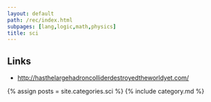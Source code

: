 ```yaml
---
layout: default
path: /rec/index.html
subpages: [lang,logic,math,physics]
title: sci
---
```


Links
-----

- <a rel='nofollow' href='http://hasthelargehadroncolliderdestroyedtheworldyet.com/'>http://hasthelargehadroncolliderdestroyedtheworldyet.com/</a>

{% assign posts = site.categories.sci %}
{% include category.md %}
